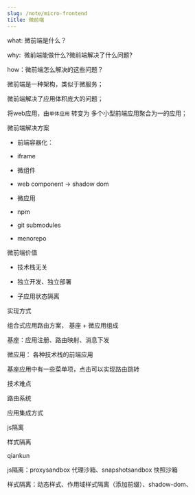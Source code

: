 ```yaml
---
slug: /note/micro-frontend
title: 微前端
---
```

what: 微前端是什么？

why:  微前端能做什么?微前端解决了什么问题?

how：微前端怎么解决的这些问题？

  



微前端是一种架构，类似于微服务；

微前端解决了应用体积庞大的问题；

将web应用，由`单体应用` 转变为 多个小型前端应用聚合为一的应用；

  

  

微前端解决方案

- 前端容器化：

* iframe

- 微组件

* web component -> shadow dom

- 微应用

- npm

- git submodules

- menorepo

  

微前端价值

- 技术栈无关

- 独立开发、独立部署

* 子应用状态隔离

  

实现方式

组合式应用路由方案， 基座 + 微应用组成

基座：应用注册、路由映射、消息下发

微应用： 各种技术栈的前端应用

基座应用中有一些菜单项，点击可以实现路由跳转

  

技术难点

路由系统

应用集成方式

js隔离

样式隔离

  

qiankun

js隔离：proxysandbox 代理沙箱、snapshotsandbox 快照沙箱

样式隔离：动态样式、作用域样式隔离（添加前缀）、shadow-dom、
